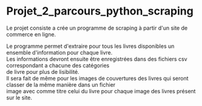 # Projet_2_parcours_python_scraping

Le projet consiste a crée un programme de scraping à partir d'un site de commerce en ligne.

Le programme permet d'extraire pour tous les livres disponibles un ensemble d'information pour chaque livre.<br>
Les informations devront ensuite être enregistrées dans des fichiers csv correspondant a chacune des catégories<br> de livre pour plus de lisibilité.<br>
Il sera fait de même pour les images de couvertures des livres qui seront classer de la même manière dans un fichier<br> image avec comme titre celui du livre pour chaque image des livres présent sur le site.





